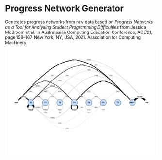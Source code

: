 # Progress Network Generator

Generates progress networks from raw data based on _Progress Networks as a Tool for Analysing
Student Programming Difficulties_ from Jessica McBroom et al. In Australasian Computing
Education Conference, ACE’21, page 158–167, New York, NY, USA, 2021.
Association for Computing Machinery.

<img alt="Example progress network" src="./example.svg" style="background-color: white;">
